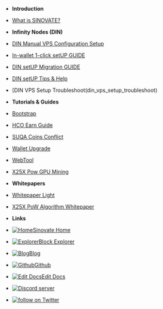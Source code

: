 - **Introduction**
- [What is SINOVATE?](/)
- **Infinity Nodes (DIN)**
- [DIN Manual VPS Configuration Setup](din_manual_vps_configuration_setup)
- [In-wallet 1-click setUP GUIDE](inwallet_1click_guide)
- [DIN setUP Migration GUIDE](din_setup_migration_guide)
- [DIN setUP Tips & Help](din_setup_tips_and_help)
- [DIN VPS Setup Troubleshoot(din_vps_setup_troubleshoot)

- **Tutorials & Guides**
- [Bootstrap](bootstrap)
- [HCO Earn Guide](hco_guide)
- [SUQA Coins Conflict](suqa_conflict)
- [Wallet Upgrade](wallet_upgrade)
- [WebTool](sin_webtool_guide)
- [X25X Pow GPU Mining](X25X-PoW-GPU-Mining)
- **Whitepapers**
- [Whitepaper Light](https://sinovate.io/light-whitepaper/)
- [X25X PoW Algorithm Whitepaper](https://sinovate.io/x25x.pdf)
- **Links**
- [![Home ](https://icongr.am/feather/home.svg?size=16&color=808080)Sinovate Home](https://www.sinovate.io)
- [![Explorer ](https://icongr.am/clarity/block.svg?size=16&color=808080)Block Explorer](https://explorer.sinovate.io)
- [![Blog ](https://icongr.am/entypo/documents.svg?size=16&color=808080)Blog](https://sinovate.io/blog/)
- [![Github ](https://icongr.am/devicon/github-original.svg?size=16&color=808080)Github](https://github.com/SINOVATEblockchain/SIN-core)
- [![Edit Docs ](https://icongr.am/feather/edit.svg?size=16&color=808080)Edit Docs](https://github.com/SINOVATEblockchain/SIN-core/tree/master/docs)
- <a href="https://discord.gg/WnRExsx"><img src="https://discordapp.com/api/guilds/494460434691391509/embed.png" alt="Discord server" /></a> 
- <a href="https://twitter.com/intent/follow?screen_name=SinovateChain"><img src="https://img.shields.io/twitter/follow/SinovateChain.svg?style=social&logo=twitter" alt="follow on Twitter"></a>

